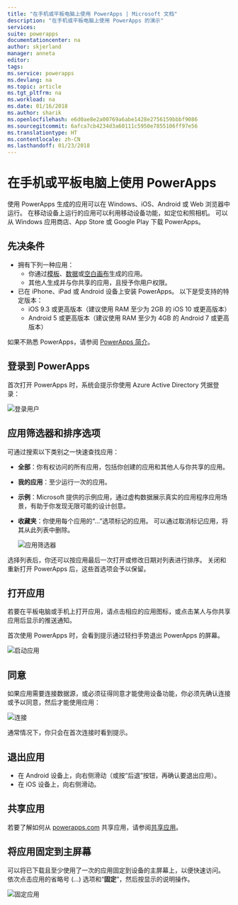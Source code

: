 ```yaml
---
title: "在手机或平板电脑上使用 PowerApps | Microsoft 文档"
description: "在手机或平板电脑上使用 PowerApps 的演示"
services: 
suite: powerapps
documentationcenter: na
author: skjerland
manager: anneta
editor: 
tags: 
ms.service: powerapps
ms.devlang: na
ms.topic: article
ms.tgt_pltfrm: na
ms.workload: na
ms.date: 01/16/2018
ms.author: sharik
ms.openlocfilehash: e6d0ae8e2a00769a6abe1428e2756159bbbf9086
ms.sourcegitcommit: 6afca7cb4234d3a60111c5950e7855106ff97e56
ms.translationtype: HT
ms.contentlocale: zh-CN
ms.lasthandoff: 01/23/2018
---
```

# <a name="use-powerapps-on-a-phone-or-a-tablet"></a>在手机或平板电脑上使用 PowerApps
使用 PowerApps 生成的应用可以在 Windows、iOS、Android 或 Web 浏览器中运行。 在移动设备上运行的应用可以利用移动设备功能，如定位和照相机。 可以从 Windows 应用商店、App Store 或 Google Play 下载 PowerApps。

## <a name="prerequisites"></a>先决条件
* 拥有下列一种应用：
  * 你通过[模板](get-started-test-drive.md)、[数据](get-started-create-from-data.md)或[空白画布](get-started-create-from-blank.md)生成的应用。
  * 其他人生成并与你共享的应用，且授予你用户权限。
* 已在 iPhone、iPad 或 Android 设备上安装 PowerApps。 以下是受支持的特定版本：  
  * iOS 9.3 或更高版本（建议使用 RAM 至少为 2GB 的 iOS 10 或更高版本）
  * Android 5 或更高版本（建议使用 RAM 至少为 4GB 的 Android 7 或更高版本）

如果不熟悉 PowerApps，请参阅 [PowerApps 简介](getting-started.md)。

## <a name="sign-in-to-powerapps"></a>登录到 PowerApps
首次打开 PowerApps 时，系统会提示你使用 Azure Active Directory 凭据登录：  

![登录用户](./media/run-app-client/run-client-login.png)

## <a name="app-filters-and-sorting-options"></a>应用筛选器和排序选项
可通过搜索以下类别之一快速查找应用：

* **全部**：你有权访问的所有应用，包括你创建的应用和其他人与你共享的应用。
* **我的应用**：至少运行一次的应用。
* **示例**：Microsoft 提供的示例应用，通过虚构数据展示真实的应用程序应用场景，有助于你发现无限可能的设计创意。
* **收藏夹**：你使用每个应用的“…”选项标记的应用。 可以通过取消标记应用，将其从此列表中删除。

    ![应用筛选器](./media/run-app-client/run-client-applist.png)

选择列表后，你还可以按应用最后一次打开或修改日期对列表进行排序。 关闭和重新打开 PowerApps 后，这些首选项会予以保留。  

## <a name="open-an-app"></a>打开应用
若要在平板电脑或手机上打开应用，请点击相应的应用图标，或点击某人与你共享应用后显示的推送通知。

首次使用 PowerApps 时，会看到提示通过轻扫手势退出 PowerApps 的屏幕。

![启动应用](./media/run-app-client/run-client-app.png)

## <a name="give-consent"></a>同意
如果应用需要连接数据源，或必须征得同意才能使用设备功能，你必须先确认连接或予以同意，然后才能使用应用：  

![连接](./media/run-app-client/app-connection.png)

通常情况下，你只会在首次连接时看到提示。

## <a name="exit-the-app"></a>退出应用
* 在 Android 设备上，向右侧滑动（或按“后退”按钮，再确认要退出应用）。
* 在 iOS 设备上，向右侧滑动。

## <a name="share-the-app"></a>共享应用
若要了解如何从 [powerapps.com](https://web.powerapps.com) 共享应用，请参阅[共享应用](share-app.md)。

## <a name="pin-an-app-to-the-home-screen"></a>将应用固定到主屏幕
可以将已下载且至少使用了一次的应用固定到设备的主屏幕上，以便快速访问。 依次点击应用的省略号 (...) 选项和“**固定**”，然后按显示的说明操作。

![固定应用](./media/run-app-client/run-client-pin.png)

